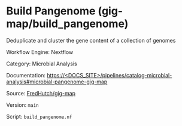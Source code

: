 # Build Pangenome (gig-map/build_pangenome)

Deduplicate and cluster the gene content of a collection of genomes


Workflow Engine: Nextflow


Category: Microbial Analysis


Documentation: [https://<DOCS_SITE>/pipelines/catalog-microbial-analysis#microbial-pangenome-gig-map](https://<DOCS_SITE>/pipelines/catalog-microbial-analysis#microbial-pangenome-gig-map)


Source: [FredHutch/gig-map](FredHutch/gig-map)


Version: `main`


Script: `build_pangenome.nf`
